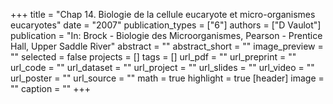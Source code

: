+++
title = "Chap 14. Biologie de la cellule eucaryote et micro-organismes eucaryotes"
date = "2007"
publication_types = ["6"]
authors = ["D Vaulot"]
publication = "In: Brock - Biologie des Microorganismes, Pearson - Prentice Hall, Upper Saddle River"
abstract = ""
abstract_short = ""
image_preview = ""
selected = false
projects = []
tags = []
url_pdf = ""
url_preprint = ""
url_code = ""
url_dataset = ""
url_project = ""
url_slides = ""
url_video = ""
url_poster = ""
url_source = ""
math = true
highlight = true
[header]
image = ""
caption = ""
+++
